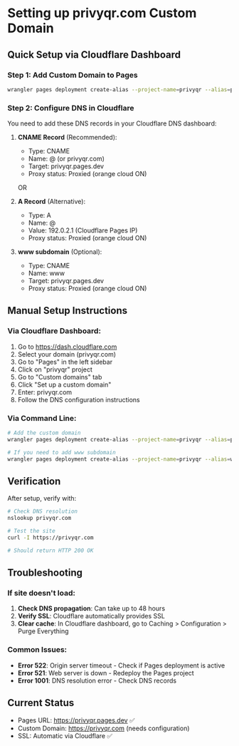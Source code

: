 # Setting up privyqr.com Custom Domain

## Quick Setup via Cloudflare Dashboard

### Step 1: Add Custom Domain to Pages
```bash
wrangler pages deployment create-alias --project-name=privyqr --alias=privyqr.com
```

### Step 2: Configure DNS in Cloudflare
You need to add these DNS records in your Cloudflare DNS dashboard:

1. **CNAME Record** (Recommended):
   - Type: CNAME
   - Name: @ (or privyqr.com)
   - Target: privyqr.pages.dev
   - Proxy status: Proxied (orange cloud ON)

   OR

2. **A Record** (Alternative):
   - Type: A
   - Name: @
   - Value: 192.0.2.1 (Cloudflare Pages IP)
   - Proxy status: Proxied (orange cloud ON)

3. **www subdomain** (Optional):
   - Type: CNAME
   - Name: www
   - Target: privyqr.pages.dev
   - Proxy status: Proxied (orange cloud ON)

## Manual Setup Instructions

### Via Cloudflare Dashboard:
1. Go to https://dash.cloudflare.com
2. Select your domain (privyqr.com)
3. Go to "Pages" in the left sidebar
4. Click on "privyqr" project
5. Go to "Custom domains" tab
6. Click "Set up a custom domain"
7. Enter: privyqr.com
8. Follow the DNS configuration instructions

### Via Command Line:
```bash
# Add the custom domain
wrangler pages deployment create-alias --project-name=privyqr --alias=privyqr.com

# If you need to add www subdomain
wrangler pages deployment create-alias --project-name=privyqr --alias=www.privyqr.com
```

## Verification

After setup, verify with:
```bash
# Check DNS resolution
nslookup privyqr.com

# Test the site
curl -I https://privyqr.com

# Should return HTTP 200 OK
```

## Troubleshooting

### If site doesn't load:
1. **Check DNS propagation**: Can take up to 48 hours
2. **Verify SSL**: Cloudflare automatically provides SSL
3. **Clear cache**: In Cloudflare dashboard, go to Caching > Configuration > Purge Everything

### Common Issues:
- **Error 522**: Origin server timeout - Check if Pages deployment is active
- **Error 521**: Web server is down - Redeploy the Pages project
- **Error 1001**: DNS resolution error - Check DNS records

## Current Status
- Pages URL: https://privyqr.pages.dev ✅
- Custom Domain: https://privyqr.com (needs configuration)
- SSL: Automatic via Cloudflare ✅